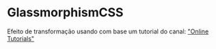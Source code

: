 # GlassmorphismCSS
Efeito de transformação usando com base um tutorial do canal: ["Online Tutorials"](https://www.youtube.com/watch?v=hv0rNxr1XXk&list=PLDNbRr4taSNLNyQ5lTTMzOnFwCu0JODLq&index=1)
